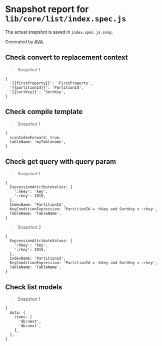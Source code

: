 # Snapshot report for `lib/core/list/index.spec.js`

The actual snapshot is saved in `index.spec.js.snap`.

Generated by [AVA](https://avajs.dev).

## Check convert to replacement context

> Snapshot 1

    {
      '{{firstProperty}}': 'FirstProperty',
      '{{partitionId}}': 'PartitionId',
      '{{sortKey}}': 'SortKey',
    }

## Check  compile template

> Snapshot 1

    {
      scanIndexForward: true,
      tableName: 'myTablename',
    }

## Check get query with query param 

> Snapshot 1

    {
      ExpressionAttributeValues: {
        ':hkey': 'key',
        ':rkey': 2015,
      },
      IndexName: 'PartitionId',
      KeyConditionExpression: 'PartitionId = :hkey and SortKey > :rkey',
      TableName: 'TableName',
    }

> Snapshot 2

    {
      ExpressionAttributeValues: {
        ':hkey': 'key',
        ':rkey': 2015,
      },
      IndexName: 'PartitionId',
      KeyConditionExpression: 'PartitionId = :hkey and SortKey > :rkey',
      TableName: 'TableName',
    }

## Check list models

> Snapshot 1

    {
      data: {
        items: [
          'db:next',
          'db:next',
        ],
      },
    }
